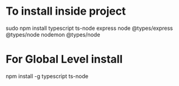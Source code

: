
# To install inside project

sudo npm install typescript ts-node express node @types/express @types/node nodemon @types/node


# For Global Level install

npm install -g typescript ts-node


